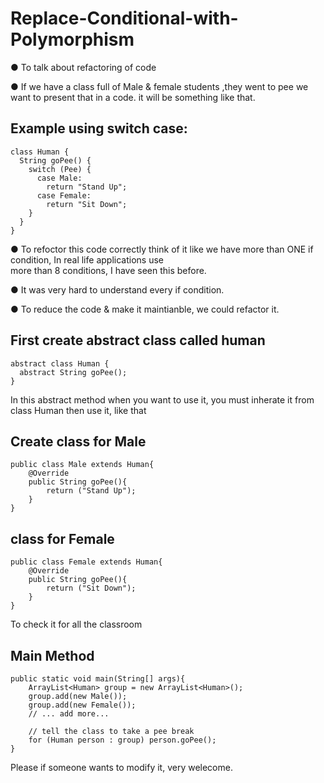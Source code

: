 # Replace-Conditional-with-Polymorphism


● To talk about refactoring of code 

● If we have a class full of Male & female students ,they went to pee we want to present that in a code.
  it will be something like that.

## Example using switch case:

```
class Human {
  String goPee() {
    switch (Pee) {
      case Male:
        return "Stand Up";
      case Female:
        return "Sit Down";
    }
  }
}
```

● To refoctor this code correctly think of it like we have more than ONE if condition, In real life applications use  
     more than 8 conditions, I have seen this before. 

● It was very hard to understand every if condition.

● To reduce the code & make it maintianble, we could refactor it.

## First create abstract class called human

```
abstract class Human {
  abstract String goPee();
}
```

In this abstract method when you want to use it, you must inherate it from class Human then use it, like that 

## Create class for Male

```
public class Male extends Human{
    @Override
    public String goPee(){
        return ("Stand Up");
    }
}
```
## class for Female 

```
public class Female extends Human{
    @Override
    public String goPee(){
        return ("Sit Down");
    }
}
```

To check it for all the classroom 

## Main Method

```
public static void main(String[] args){
    ArrayList<Human> group = new ArrayList<Human>();
    group.add(new Male());
    group.add(new Female());
    // ... add more...

    // tell the class to take a pee break
    for (Human person : group) person.goPee();
}

```

Please if someone wants to modify it, very welecome.

